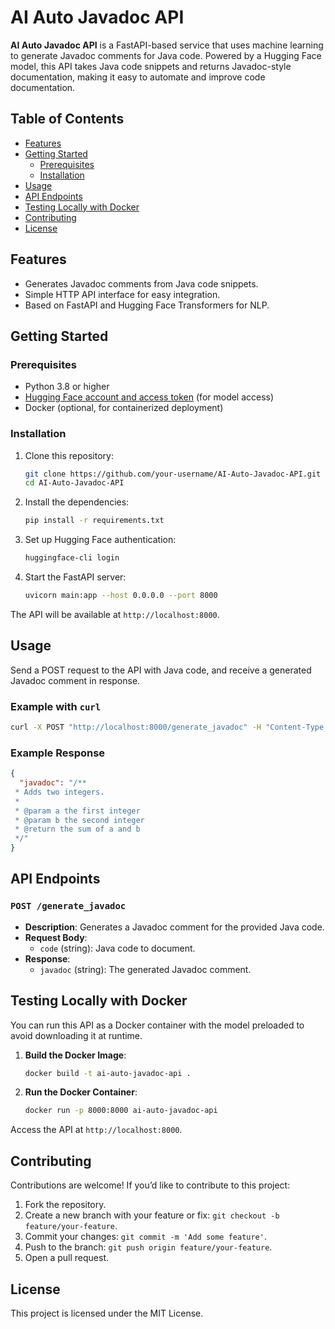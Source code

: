 
# AI Auto Javadoc API

**AI Auto Javadoc API** is a FastAPI-based service that uses machine learning to generate Javadoc comments for Java code. Powered by a Hugging Face model, this API takes Java code snippets and returns Javadoc-style documentation, making it easy to automate and improve code documentation.

## Table of Contents

- [Features](#features)
- [Getting Started](#getting-started)
    - [Prerequisites](#prerequisites)
    - [Installation](#installation)
- [Usage](#usage)
- [API Endpoints](#api-endpoints)
- [Testing Locally with Docker](#testing-locally-with-docker)
- [Contributing](#contributing)
- [License](#license)

## Features

- Generates Javadoc comments from Java code snippets.
- Simple HTTP API interface for easy integration.
- Based on FastAPI and Hugging Face Transformers for NLP.

## Getting Started

### Prerequisites

- Python 3.8 or higher
- [Hugging Face account and access token](https://huggingface.co/join) (for model access)
- Docker (optional, for containerized deployment)

### Installation

1. Clone this repository:

   ```bash
   git clone https://github.com/your-username/AI-Auto-Javadoc-API.git
   cd AI-Auto-Javadoc-API
   ```

2. Install the dependencies:

   ```bash
   pip install -r requirements.txt
   ```

3. Set up Hugging Face authentication:

   ```bash
   huggingface-cli login
   ```

4. Start the FastAPI server:

   ```bash
   uvicorn main:app --host 0.0.0.0 --port 8000
   ```

The API will be available at `http://localhost:8000`.

## Usage

Send a POST request to the API with Java code, and receive a generated Javadoc comment in response.

### Example with `curl`

```bash
curl -X POST "http://localhost:8000/generate_javadoc" -H "Content-Type: application/json" -d '{"code": "public int add(int a, int b) { return a + b; }"}'
```

### Example Response

```json
{
  "javadoc": "/**
 * Adds two integers.
 *
 * @param a the first integer
 * @param b the second integer
 * @return the sum of a and b
 */"
}
```

## API Endpoints

### `POST /generate_javadoc`

- **Description**: Generates a Javadoc comment for the provided Java code.
- **Request Body**:
    - `code` (string): Java code to document.
- **Response**:
    - `javadoc` (string): The generated Javadoc comment.

## Testing Locally with Docker

You can run this API as a Docker container with the model preloaded to avoid downloading it at runtime.

1. **Build the Docker Image**:

   ```bash
   docker build -t ai-auto-javadoc-api .
   ```

2. **Run the Docker Container**:

   ```bash
   docker run -p 8000:8000 ai-auto-javadoc-api
   ```

Access the API at `http://localhost:8000`.

## Contributing

Contributions are welcome! If you’d like to contribute to this project:

1. Fork the repository.
2. Create a new branch with your feature or fix: `git checkout -b feature/your-feature`.
3. Commit your changes: `git commit -m 'Add some feature'`.
4. Push to the branch: `git push origin feature/your-feature`.
5. Open a pull request.

## License

This project is licensed under the MIT License.
